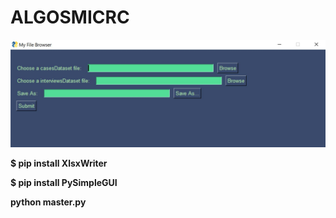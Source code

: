 # ALGOSMICRC

![preview](https://raw.githubusercontent.com/Felix-Perez200/ALGOSMICRC/main/Gui.JPG)

**$ pip install XlsxWriter**

**$ pip install PySimpleGUI**

**python master.py**
